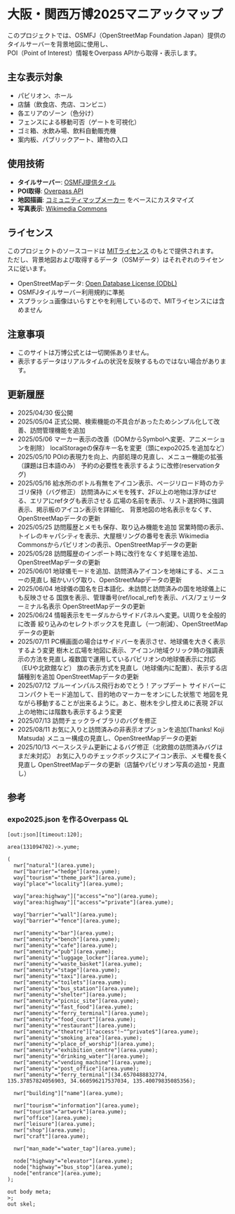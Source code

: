 # 大阪・関西万博2025マニアックマップ

このプロジェクトでは、OSMFJ（OpenStreetMap Foundation Japan）提供のタイルサーバーを背景地図に使用し、  
POI（Point of Interest）情報をOverpass APIから取得・表示します。

## 主な表示対象
- パビリオン、ホール
- 店舗（飲食店、売店、コンビニ）
- 各エリアのゾーン（色分け）
- フェンスによる移動可否（ゲートを可視化）
- ゴミ箱、水飲み場、飲料自動販売機
- 案内板、パブリックアート、建物の入口

## 使用技術
- **タイルサーバー**: [OSMFJ提供タイル](https://wiki.openstreetmap.org/wiki/Japan/OSMFJ_Tileserver)
- **POI取得**: [Overpass API](https://overpass-turbo.eu/)
- **地図描画**: [コミュニティマップメーカー](https://github.com/gsi-cyberjapan/CommunityMapMaker) をベースにカスタマイズ
- **写真表示**: [Wikimedia Commons](https://commons.wikimedia.org/)

## ライセンス
このプロジェクトのソースコードは [MITライセンス](LICENSE) のもとで提供されます。  
ただし、背景地図および取得するデータ（OSMデータ）はそれぞれのライセンスに従います。
- OpenStreetMapデータ: [Open Database License (ODbL)](https://opendatacommons.org/licenses/odbl/)
- OSMFJタイルサーバー利用規約に準拠
- スプラッシュ画像はいらすとやを利用しているので、MITライセンスには含めません

## 注意事項
- このサイトは万博公式とは一切関係ありません。
- 表示するデータはリアルタイムの状況を反映するものではない場合があります。

## 更新履歴
- 2025/04/30 仮公開
- 2025/05/04 正式公開、検索機能の不具合があったためシンプル化して改善、訪問管理機能を追加
- 2025/05/06 マーカー表示の改善（DOMからSymbolへ変更、アニメーションを削除）
             localStorageの保存キー名を変更（頭にexpo2025.を追加など）
- 2025/05/10 POIの表現力を向上、内部処理の見直し、メニュー機能の拡張（課題は日本語のみ）
             予約の必要性を表示するように改修(reservationタグ)
- 2025/05/16 給水所のボトル有無をアイコン表示、ページリロード時のカテゴリ保持（バグ修正）
             訪問済みにメモを残す、2F以上の地物は浮かばせる、エリアにrefタグも表示させる
             広場の名前を表示、リスト選択時に強調表示、掲示板のアイコン表示を詳細化、
             背景地図の地名表示をなくす、OpenStreetMapデータの更新
- 2025/05/25 訪問履歴とメモも保存、取り込み機能を追加
             営業時間の表示、トイレのキャパシティを表示、大屋根リングの番号を表示
             Wikimedia Commonsからパビリオンの表示、OpenStreetMapデータの更新
- 2025/05/28 訪問履歴のインポート時に改行をなくす処理を追加、OpenStreetMapデータの更新
- 2025/06/01 地球儀モードを追加、訪問済みアイコンを地味にする、メニューの見直し
             細かいバグ取り、OpenStreetMapデータの更新
- 2025/06/04 地球儀の国名を日本語化、未訪問と訪問済みの国を地球儀上にも反映させる
             国旗を表示、管理番号(ref/local_ref)を表示、バス/フェリーターミナル名表示
             OpenStreetMapデータの更新
- 2025/06/24 情報表示をモーダルからサイドパネルへ変更。UI周りを全般的に改善
             絞り込みのセレクトボックスを見直し（一つ削減）、OpenStreetMapデータの更新
- 2025/07/11 PC横画面の場合はサイドバーを表示させ、地球儀を大きく表示するよう変更
             樹木と広場を地図に表示、アイコン/地域クリック時の強調表示の方法を見直し
             複数国で運用しているパビリオンの地球儀表示に対応（EUや北欧館など）
             旗の表示方式を見直し（地球儀内に配置）、表示する店舗種別を追加
             OpenStreetMapデータの更新
- 2025/07/12 ブルーインパルス飛行おめでとう！アップデート
             サイドバーにコンパクトモード追加して、目的地のマーカーをオンにした状態で
             地図を見ながら移動することが出来るように。あと、樹木を少し控えめに表現
             2F以上の地物には階数も表示するよう変更
- 2025/07/13 訪問チェックライブラリのバグを修正
- 2025/08/11 お気に入りと訪問済みの非表示オプションを追加(Thanks! Koji Matsuda)
             メニュー構成の見直し、OpenStreetMapデータの更新
- 2025/10/13 ベースシステム更新によるバグ修正（北欧館の訪問済みバグはまだ未対応）
             お気に入りのチェックボックスにアイコン表示、メモ欄を長く見直し
             OpenStreetMapデータの更新（店舗やパビリオン写真の追加・見直し）

## 参考
### expo2025.json を作るOverpass QL

```overpass ql:expo2025
[out:json][timeout:120];

area(131094702)->.yume;

(
  nwr["natural"](area.yume);
  nwr["barrier"="hedge"](area.yume);
  way["tourism"="theme_park"](area.yume);
  way["place"="locality"](area.yume);

  way["area:highway"]["access"="no"](area.yume);
  way["area:highway"]["access"="private"](area.yume);

  way["barrier"="wall"](area.yume);
  way["barrier"="fence"](area.yume);

  nwr["amenity"="bar"](area.yume);
  nwr["amenity"="bench"](area.yume);
  nwr["amenity"="cafe"](area.yume);
  nwr["amenity"="pub"](area.yume);
  nwr["amenity"="luggage_locker"](area.yume);
  nwr["amenity"="waste_basket"](area.yume);
  nwr["amenity"="stage"](area.yume);
  nwr["amenity"="taxi"](area.yume);
  nwr["amenity"="toilets"](area.yume);
  nwr["amenity"="bus_station"](area.yume);
  nwr["amenity"="shelter"](area.yume);
  nwr["amenity"="picnic_site"](area.yume);
  nwr["amenity"="fast_food"](area.yume);
  nwr["amenity"="ferry_terminal"](area.yume);
  nwr["amenity"="food_court"](area.yume);
  nwr["amenity"="restaurant"](area.yume);
  nwr["amenity"="theatre"]["access"!~"^private$"](area.yume);
  nwr["amenity"="smoking_area"](area.yume);
  nwr["amenity"="place_of_worship"](area.yume);
  nwr["amenity"="exhibition_centre"](area.yume);
  nwr["amenity"="drinking_water"](area.yume);
  nwr["amenity"="vending_machine"](area.yume);
  nwr["amenity"="post_office"](area.yume);
  nwr["amenity"="ferry_terminal"](34.6570488832774, 135.37857824056903, 34.660596217537034, 135.40079835085356);
  
  nwr["building"]["name"](area.yume);

  nwr["tourism"="information"](area.yume);
  nwr["tourism"="artwork"](area.yume);
  nwr["office"](area.yume);
  nwr["leisure"](area.yume);
  nwr["shop"](area.yume);
  nwr["craft"](area.yume);

  nwr["man_made"="water_tap"](area.yume);

  node["highway"="elevator"](area.yume);
  node["highway"="bus_stop"](area.yume);
  node["entrance"](area.yume);
);

out body meta;
>;
out skel;
```
